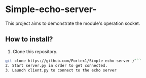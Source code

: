 # Simple-echo-server-
This project aims to demonstrate the module's operation socket.
## How to install?
1. Clone this repository.
```bash
git clone https://github.com/Fortex1/Simple-echo-server-/```
2. Start server.py in order to get connected.
3. Launch client.py to connect to the echo server
